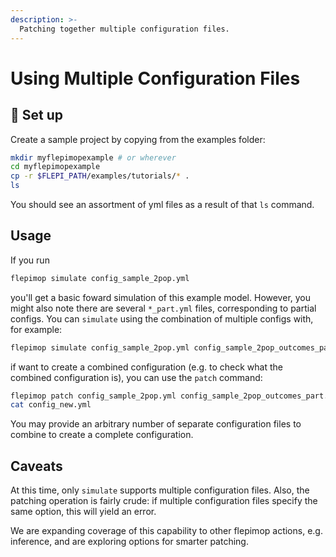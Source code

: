 ```yaml
---
description: >-
  Patching together multiple configuration files.
---
```


# Using Multiple Configuration Files

## 🧱 Set up

Create a sample project by copying from the examples folder:

```bash
mkdir myflepimopexample # or wherever
cd myflepimopexample
cp -r $FLEPI_PATH/examples/tutorials/* .
ls
```

You should see an assortment of yml files as a result of that `ls` command.

## Usage

If you run

```bash
flepimop simulate config_sample_2pop.yml
```

you'll get a basic foward simulation of this example model. However, you might also note there are several `*_part.yml` files, corresponding to partial configs. You can `simulate` using the combination of multiple configs with, for example:

```bash
flepimop simulate config_sample_2pop.yml config_sample_2pop_outcomes_part.yml
```

if want to create a combined configuration (e.g. to check what the combined configuration is), you can use the `patch` command:

```bash
flepimop patch config_sample_2pop.yml config_sample_2pop_outcomes_part.yml > config_new.yml
cat config_new.yml
```

You may provide an arbitrary number of separate configuration files to combine to create a complete configuration.

## Caveats

At this time, only `simulate` supports multiple configuration files. Also, the patching operation is fairly crude: if multiple configuration files specify the same option, this will yield an error.

We are expanding coverage of this capability to other flepimop actions, e.g. inference, and are exploring options for smarter patching.
